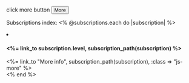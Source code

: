click more button
<button class="js-more" data-id="<%= subscription.id %>">More</button>


Subscriptions index:
<% @subscriptions.each do |subscription| %>
<li class="list-group-item">
  <h4 class="list-group-item-heading"><%= link_to subscription.level, subscription_path(subscription) %> </h4>
  <div id="subscription-<%= subscription.id %>"></div>
  <%= link_to "More info", subscription_path(subscription), :class => "js-more" %>
  <div id="subscription-<%= subscription.id %>-level"></div>
</li>
<% end %>
